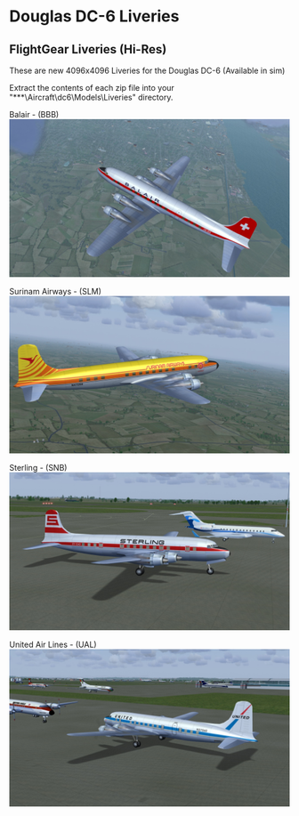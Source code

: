 # Douglas DC-6 Liveries
##  FlightGear Liveries (Hi-Res)

These are new 4096x4096 Liveries for the Douglas DC-6 (Available in sim)

Extract the contents of each zip file into your "***\Aircraft\dc6\Models\Liveries" directory.


Balair - (BBB)
![BBB](Screenshots/BBB.jpg)

Surinam Airways - (SLM)
![SLM](Screenshots/SLM.jpg)

Sterling - (SNB)
![SNB](Screenshots/SNB.jpg)

United Air Lines - (UAL)
![UAL](Screenshots/UAL.jpg)




